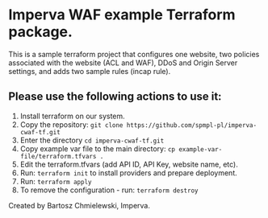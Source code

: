 # Imperva WAF example Terraform package.

This is a sample terraform project that configures one website, two policies associated with the website (ACL and WAF), DDoS and Origin Server settings, and adds two sample rules (incap rule). 

## Please use the following actions to use it:

1. Install terraform on our system. 
1. Copy the repository: `git clone https://github.com/spmpl-pl/imperva-cwaf-tf.git`
1. Enter the directory `cd imperva-cwaf-tf.git`
1. Copy example var file to the main directory: `cp example-var-file/terraform.tfvars .`
1. Edit the terraform.tfvars (add API ID, API Key, website name, etc). 
1. Run: `terraform init` to install providers and prepare deployment.
1. Run: `terraform apply`
1. To remove the configuration - run: `terraform destroy`

Created by Bartosz Chmielewski, Imperva.
